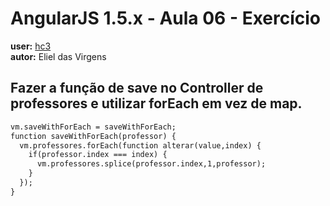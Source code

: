 # AngularJS 1.5.x - Aula 06 - Exercício  
**user:** [hc3](https://github.com/hc3)  
**autor:** Eliel das Virgens

## Fazer a função de save no Controller de professores e utilizar forEach em vez de map.
```html
vm.saveWithForEach = saveWithForEach;
function saveWithForEach(professor) {
  vm.professores.forEach(function alterar(value,index) {
    if(professor.index === index) {
      vm.professores.splice(professor.index,1,professor);
    }
  });
}
```